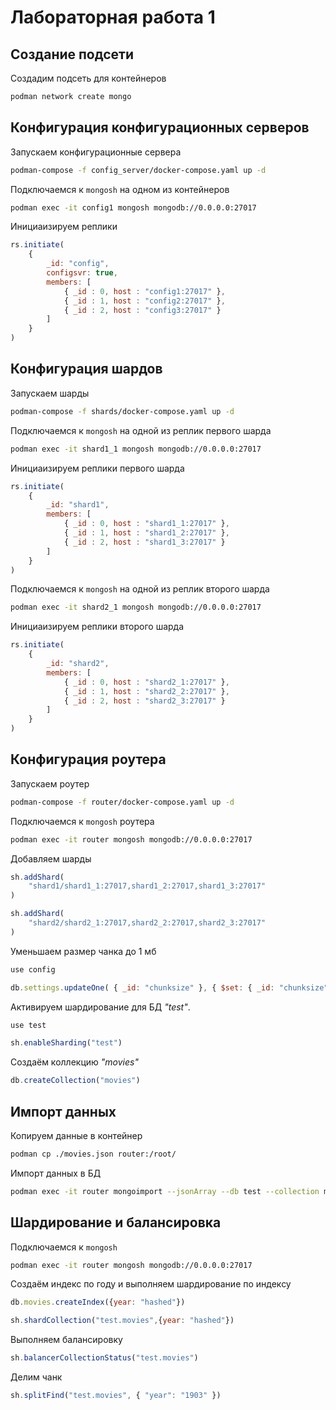 # Лабораторная работа 1
## Создание подсети
Создадим подсеть для контейнеров
```bash
podman network create mongo
```
## Конфигурация конфигурационных серверов
Запускаем конфигурационные сервера
```bash
podman-compose -f config_server/docker-compose.yaml up -d
```
Подключаемся к ```mongosh``` на одном из контейнеров
```bash
podman exec -it config1 mongosh mongodb://0.0.0.0:27017
```
Инициаизируем реплики
```javascript
rs.initiate(
    {
        _id: "config",
        configsvr: true,
        members: [
            { _id : 0, host : "config1:27017" },
            { _id : 1, host : "config2:27017" },
            { _id : 2, host : "config3:27017" }
        ]
    }
)
```
## Конфигурация шардов
Запускаем шарды
```bash
podman-compose -f shards/docker-compose.yaml up -d
```
Подключаемся к ```mongosh``` на одной из реплик первого шарда
```bash
podman exec -it shard1_1 mongosh mongodb://0.0.0.0:27017
```
Инициаизируем реплики первого шарда
```javascript
rs.initiate(
    {
        _id: "shard1",
        members: [
            { _id : 0, host : "shard1_1:27017" },
            { _id : 1, host : "shard1_2:27017" },
            { _id : 2, host : "shard1_3:27017" }
        ]
    }
)
```
Подключаемся к ```mongosh``` на одной из реплик второго шарда
```bash
podman exec -it shard2_1 mongosh mongodb://0.0.0.0:27017
```
Инициаизируем реплики второго шарда
```javascript
rs.initiate(
    {
        _id: "shard2",
        members: [
            { _id : 0, host : "shard2_1:27017" },
            { _id : 1, host : "shard2_2:27017" },
            { _id : 2, host : "shard2_3:27017" }
        ]
    }
)
```
## Конфигурация роутера
Запускаем роутер
```bash
podman-compose -f router/docker-compose.yaml up -d
```
Подключаемся к ```mongosh``` роутера
```bash
podman exec -it router mongosh mongodb://0.0.0.0:27017
```
Добавляем шарды
```javascript
sh.addShard(
    "shard1/shard1_1:27017,shard1_2:27017,shard1_3:27017"
)

sh.addShard(
    "shard2/shard2_1:27017,shard2_2:27017,shard2_3:27017"
)
```
Уменьшаем размер чанка до 1 мб
```javascript
use config

db.settings.updateOne( { _id: "chunksize" }, { $set: { _id: "chunksize", value: 1 } }, { upsert: true } )
```
Активируем шардирование для БД _"test"_.
```javascript
use test

sh.enableSharding("test")
```
Создаём коллекцию _"movies"_
```javascript
db.createCollection("movies")
```
## Импорт данных
Копируем данные в контейнер
```bash
podman cp ./movies.json router:/root/
```
Импорт данных в БД
```bash
podman exec -it router mongoimport --jsonArray --db test --collection movies --file /root/movies.json
```
## Шардирование и балансировка
Подключаемся к ```mongosh```
```bash
podman exec -it router mongosh mongodb://0.0.0.0:27017
```
Создаём индекс по году и выполняем шардирование по индексу
```javascript
db.movies.createIndex({year: "hashed"})

sh.shardCollection("test.movies",{year: "hashed"})
```
Выполняем балансировку
```javascript
sh.balancerCollectionStatus("test.movies")
```
Делим чанк
```javascript
sh.splitFind("test.movies", { "year": "1903" })
```
